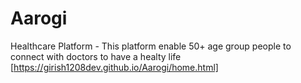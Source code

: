 # Aarogi
Healthcare Platform - This platform enable 50+ age group people to connect with doctors to have a healty life 
[https://girish1208dev.github.io/Aarogi/home.html]

